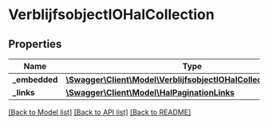 # VerblijfsobjectIOHalCollection

## Properties
Name | Type | Description | Notes
------------ | ------------- | ------------- | -------------
**_embedded** | [**\Swagger\Client\Model\VerblijfsobjectIOHalCollectionEmbedded**](VerblijfsobjectIOHalCollectionEmbedded.md) |  | [optional] 
**_links** | [**\Swagger\Client\Model\HalPaginationLinks**](HalPaginationLinks.md) |  | [optional] 

[[Back to Model list]](../../README.md#documentation-for-models) [[Back to API list]](../../README.md#documentation-for-api-endpoints) [[Back to README]](../../README.md)

